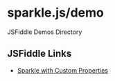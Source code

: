 # sparkle.js/demo
JSFiddle Demos Directory

## JSFiddle Links

 * [Sparkle with Custom Properties](https://jsfiddle.net/gh/get/library/pure/efkah/sparkle.js/tree/master/demo/sparkle-custom-properties)